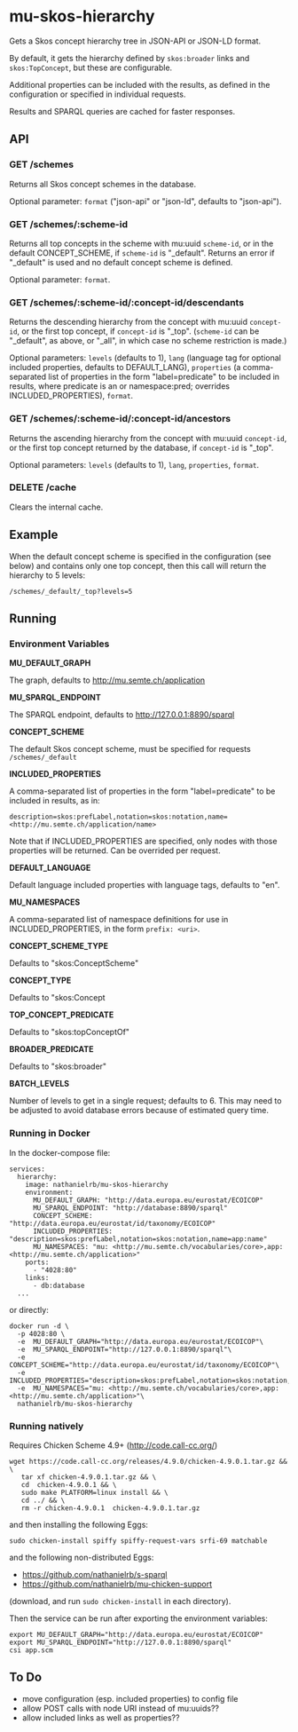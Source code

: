 # mu-skos-hierarchy

Gets a Skos concept hierarchy tree in JSON-API or JSON-LD format.

By default, it gets the hierarchy defined by `skos:broader` links and `skos:TopConcept`, but these are configurable.

Additional properties can be included with the results, as defined in the configuration or specified in individual requests.

Results and SPARQL queries are cached for faster responses.

## API

### GET /schemes

Returns all Skos concept schemes in the database.

Optional parameter: `format` ("json-api" or "json-ld", defaults to "json-api").

### GET /schemes/:scheme-id

Returns all top concepts in the scheme with mu:uuid `scheme-id`, or in  the default CONCEPT_SCHEME, if `scheme-id` is "_default". Returns an error if "_default" is used and no default concept scheme is defined.

Optional parameter: `format`.

### GET /schemes/:scheme-id/:concept-id/descendants

Returns the descending hierarchy from the concept with mu:uuid `concept-id`, or the first top concept, if `concept-id` is "_top". (`scheme-id` can be "_default", as above, or "_all", in which case no scheme restriction is made.)

Optional parameters: `levels` (defaults to 1), `lang` (language tag for optional included properties, defaults to DEFAULT_LANG), `properties` (a comma-separated list of properties in the form "label=predicate" to be included in results, where predicate is an <iri> or namespace:pred; overrides INCLUDED_PROPERTIES), `format`.

### GET /schemes/:scheme-id/:concept-id/ancestors

Returns the ascending hierarchy from the concept with mu:uuid `concept-id`, or the first top concept returned by the database, if `concept-id` is "_top".

Optional parameters: `levels` (defaults to 1), `lang`, `properties`, `format`.

### DELETE /cache

Clears the internal cache.

## Example

When the default concept scheme is specified in the configuration (see below) and contains only one top concept, then this call will return the hierarchy to 5 levels:

```
/schemes/_default/_top?levels=5
```

## Running

### Environment Variables

**MU_DEFAULT_GRAPH**

The graph, defaults to http://mu.semte.ch/application

**MU_SPARQL_ENDPOINT**

The SPARQL endpoint, defaults to http://127.0.0.1:8890/sparql

**CONCEPT_SCHEME**

The default Skos concept scheme, must be specified for requests `/schemes/_default`

**INCLUDED_PROPERTIES**

A comma-separated list of properties in the form "label=predicate" to be included in results, as in:

```
description=skos:prefLabel,notation=skos:notation,name=<http://mu.semte.ch/application/name>
```

Note that if INCLUDED_PROPERTIES are specified, only nodes with those properties will be returned. Can be overrided per request.

**DEFAULT_LANGUAGE**

Default language included properties with language tags, defaults to "en".

**MU_NAMESPACES**

A comma-separated list of namespace definitions for use in INCLUDED_PROPERTIES, in the form `prefix: <uri>`.

**CONCEPT_SCHEME_TYPE**

Defaults to "skos:ConceptScheme"

**CONCEPT_TYPE**

Defaults to "skos:Concept

**TOP_CONCEPT_PREDICATE**

Defaults to "skos:topConceptOf"

**BROADER_PREDICATE**

Defaults to "skos:broader"

**BATCH_LEVELS**

Number of levels to get in a single request; defaults to 6. This may need to be adjusted to avoid database errors because of estimated query time.

### Running in Docker

In the docker-compose file:

```
services:
  hierarchy:
    image: nathanielrb/mu-skos-hierarchy
    environment:
      MU_DEFAULT_GRAPH: "http://data.europa.eu/eurostat/ECOICOP"
      MU_SPARQL_ENDPOINT: "http://database:8890/sparql"
      CONCEPT_SCHEME: "http://data.europa.eu/eurostat/id/taxonomy/ECOICOP"
      INCLUDED_PROPERTIES: "description=skos:prefLabel,notation=skos:notation,name=app:name"
      MU_NAMESPACES: "mu: <http://mu.semte.ch/vocabularies/core>,app: <http://mu.semte.ch/application>"
    ports:
      - "4028:80"
    links:
      - db:database
  ...
```

or directly:

```
docker run -d \
  -p 4028:80 \
  -e  MU_DEFAULT_GRAPH="http://data.europa.eu/eurostat/ECOICOP"\
  -e  MU_SPARQL_ENDPOINT="http://127.0.0.1:8890/sparql"\
  -e  CONCEPT_SCHEME="http://data.europa.eu/eurostat/id/taxonomy/ECOICOP"\
  -e  INCLUDED_PROPERTIES="description=skos:prefLabel,notation=skos:notation,name=app:name"\
  -e  MU_NAMESPACES="mu: <http://mu.semte.ch/vocabularies/core>,app: <http://mu.semte.ch/application>"\
  nathanielrb/mu-skos-hierarchy
```

### Running natively

Requires Chicken Scheme 4.9+ (http://code.call-cc.org/) 

```
wget https://code.call-cc.org/releases/4.9.0/chicken-4.9.0.1.tar.gz && \
   tar xf chicken-4.9.0.1.tar.gz && \
   cd  chicken-4.9.0.1 && \
   sudo make PLATFORM=linux install && \
   cd ../ && \
   rm -r chicken-4.9.0.1  chicken-4.9.0.1.tar.gz
```

and then installing the following Eggs:

```
sudo chicken-install spiffy spiffy-request-vars srfi-69 matchable
```

and the following non-distributed Eggs:

- https://github.com/nathanielrb/s-sparql
- https://github.com/nathanielrb/mu-chicken-support

(download, and run ```sudo chicken-install``` in each directory).

Then the service can be run after exporting the environment variables:

```
export MU_DEFAULT_GRAPH="http://data.europa.eu/eurostat/ECOICOP"
export MU_SPARQL_ENDPOINT="http://127.0.0.1:8890/sparql"
csi app.scm
```

## To Do

- move configuration (esp. included properties) to config file
- allow POST calls with node URI instead of mu:uuids??
- allow included links as well as properties??
